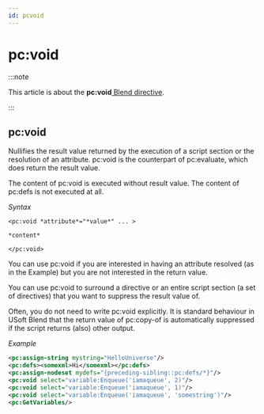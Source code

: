 ```yaml
---
id: pcvoid
---
```


# pc:void




:::note

This article is about the **pc:void**[ Blend directive](/docs/Repositories/Blend_directives).

:::

## **pc:void**

Nullifies the result value returned by the execution of a script section or the resolution of an attribute.
pc:void is the counterpart of pc:evaluate, which does return the result value.

The content of pc:void is executed without result value. The content of pc:defs is not executed at all.

*Syntax*
 

```
<pc:void *attribute*="*value*" ... >

*content*

</pc:void>
```

You can use pc:void if you are interested in having an attribute resolved (as in the Example) but you are not interested in the return value.

You can use pc:void to surround a directive or an entire script section (a set of directives) that you want to suppress the result value of.

Often, you do not need to write pc:void explicitly. It is standard behaviour in USoft Blend that the return value of pc:copy-of is automatically suppressed if the script returns (also) other output.

*Example*

```xml
<pc:assign-string mystring="HelloUniverse"/>
<pc:defs><somexml>Hi</somexml></pc:defs>
<pc:assign-nodeset mydefs="{preceding-sibling::pc:defs/*}"/>
<pc:void select="variable:Enqueue('iamaqueue', 2)"/>
<pc:void select="variable:Enqueue('iamaqueue', 1)"/>
<pc:void select="variable:Enqueue('iamaqueue', 'somestring')"/>
<pc:GetVariables/>
```

 